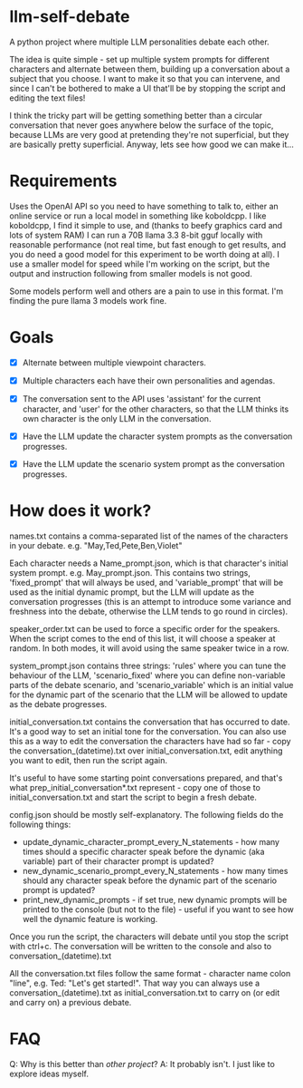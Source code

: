 # llm-self-debate
A python project where multiple LLM personalities debate each other.

The idea is quite simple - set up multiple system prompts for different characters and alternate between them, building up a conversation about a subject that you choose.  I want to make it so that you can intervene, and since I can't be bothered to make a UI that'll be by stopping the script and editing the text files!  

I think the tricky part will be getting something better than a circular conversation that never goes anywhere below the surface of the topic, because LLMs are very good at pretending they're not superficial, but they are basically pretty superficial.  Anyway, lets see how good we can make it...


# Requirements

Uses the OpenAI API so you need to have something to talk to, either an online service or run a local model in something like koboldcpp.  I like koboldcpp, I find it simple to use, and (thanks to beefy graphics card and lots of system RAM) I can run a 70B llama 3.3 8-bit gguf locally with reasonable performance (not real time, but fast enough to get results, and you do need a good model for this experiment to be worth doing at all).  I use a smaller model for speed while I'm working on the script, but the output and instruction following from smaller models is not good.

Some models perform well and others are a pain to use in this format.  I'm finding the pure llama 3 models work fine.


# Goals

- [x] Alternate between multiple viewpoint characters.
- [x] Multiple characters each have their own personalities and agendas.
- [x] The conversation sent to the API uses 'assistant' for the current character, and 'user' for the other characters, so that the LLM thinks its own character is the only LLM in the conversation.
- [x] Have the LLM update the character system prompts as the conversation progresses.
- [x] Have the LLM update the scenario system prompt as the conversation progresses.


# How does it work?

names.txt contains a comma-separated list of the names of the characters in your debate.  e.g. "May,Ted,Pete,Ben,Violet"

Each character needs a Name_prompt.json, which is that character's initial system prompt.  e.g. May_prompt.json.  This contains two strings, 'fixed_prompt' that will always be used, and 'variable_prompt' that will be used as the initial dynamic prompt, but the LLM will update as the conversation progresses (this is an attempt to introduce some variance and freshness into the debate, otherwise the LLM tends to go round in circles). 

speaker_order.txt can be used to force a specific order for the speakers. When the script comes to the end of this list, it will choose a speaker at random. In both modes, it will avoid using the same speaker twice in a row.

system_prompt.json contains three strings: 'rules' where you can tune the behaviour of the LLM, 'scenario_fixed' where you can define non-variable parts of the debate scenario, and 'scenario_variable' which is an initial value for the dynamic part of the scenario that the LLM will be allowed to update as the debate progresses.

initial_conversation.txt contains the conversation that has occurred to date.  It's a good way to set an initial tone for the conversation.  You can also use this as a way to edit the conversation the characters have had so far - copy the conversation_(datetime).txt over initial_conversation.txt, edit anything you want to edit, then run the script again.

It's useful to have some starting point conversations prepared, and that's what prep_initial_conversation*.txt represent - copy one of those to initial_conversation.txt and start the script to begin a fresh debate.

config.json should be mostly self-explanatory.  The following fields do the following things:
- update_dynamic_character_prompt_every_N_statements - how many times should a specific character speak before the dynamic (aka variable) part of their character prompt is updated?
- new_dynamic_scenario_prompt_every_N_statements - how many times should any character speak before the dynamic part of the scenario prompt is updated?
- print_new_dynamic_prompts - if set true, new dynamic prompts will be printed to the console (but not to the file) - useful if you want to see how well the dynamic feature is working.

Once you run the script, the characters will debate until you stop the script with ctrl+c.  The conversation will be written to the console and also to conversation_(datetime).txt

All the conversation.txt files follow the same format - character name colon "line", e.g. Ted: "Let's get started!".  That way you can always use a conversation_(datetime).txt as initial_conversation.txt to carry on (or edit and carry on) a previous debate.


# FAQ

Q: Why is this better than *other project*?
A: It probably isn't.  I just like to explore ideas myself.

 
